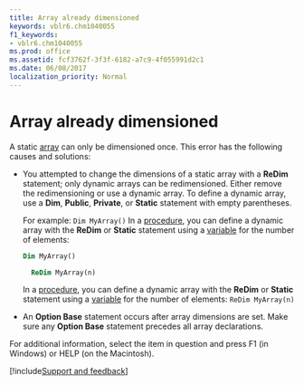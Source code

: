 ```yaml
---
title: Array already dimensioned
keywords: vblr6.chm1040055
f1_keywords:
- vblr6.chm1040055
ms.prod: office
ms.assetid: fcf3762f-3f3f-6182-a7c9-4f055991d2c1
ms.date: 06/08/2017
localization_priority: Normal
---
```



# Array already dimensioned

A static [array](../../Glossary/vbe-glossary.md#array) can only be dimensioned once. This error has the following causes and solutions:

- You attempted to change the dimensions of a static array with a **ReDim** statement; only dynamic arrays can be redimensioned. Either remove the redimensioning or use a dynamic array. To define a dynamic array, use a **Dim**, **Public**, **Private**, or **Static** statement with empty parentheses. 

  For example: `Dim MyArray()` In a [procedure](../../Glossary/vbe-glossary.md#procedure), you can define a dynamic array with the **ReDim** or **Static** statement using a [variable](../../Glossary/vbe-glossary.md#variable) for the number of elements:
    
  ```vb
  Dim MyArray() 

  ```


  ```vb
    ReDim MyArray(n) 

  ```


  In a [procedure](../../Glossary/vbe-glossary.md#procedure), you can define a dynamic array with the **ReDim** or **Static** statement using a [variable](../../Glossary/vbe-glossary.md#variable) for the number of elements: `ReDim MyArray(n)`
    
- An **Option Base** statement occurs after array dimensions are set. Make sure any **Option Base** statement precedes all array declarations.
    

For additional information, select the item in question and press F1 (in Windows) or HELP (on the Macintosh).

[!include[Support and feedback](~/includes/feedback-boilerplate.md)]

